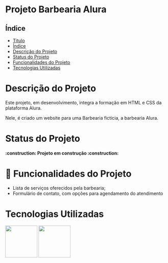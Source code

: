 <h1 allign="center">Projeto Barbearia Alura</h1>

## Índice

* <a href="#Título">Titulo</a>
* <a href="#Índice">Índice</a>
* <a href="#descricao-do-projeto">Descrição do Projeto</a>
* <a href="#status-do-projeto">Status do Projeto</a>
* <a href="#hammer-funcionalidades-do-projeto">Funcionalidades do Projeto</a>
* <a href="#tecnologias-utilizadas">Tecnologias Utilizadas</a>

# Descrição do Projeto

Este projeto, em desenvolvimento, integra a formação em HTML e CSS da plataforma Alura.

Nele, é criado um website para uma Barbearia fictícia, a barbearia Alura. 

# Status do Projeto

<h4 allign="center">
 :construction: Projeto em construção :construction:
</h4>

# :hammer: Funcionalidades do Projeto

- Lista de serviços oferecidos pela barbearia;
- Formulário de contato, com opções para agendamento do atendimento

# Tecnologias Utilizadas

<img src="https://logodownload.org/wp-content/uploads/2016/10/html5-logo.png" width=100>
<img src="https://logodownload.org/wp-content/uploads/2017/04/css-3-logo.png" width=100>
